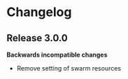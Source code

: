 # Changelog

## Release 3.0.0

**Backwards incompatible changes**

- Remove setting of swarm resources
